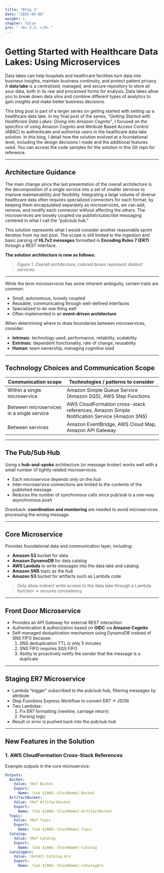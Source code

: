 ```yaml
---
title: "Blog 3"
date: "2025-08-08"
weight: 1
chapter: false
pre: " <b> 3.3. </b> "
---
```


# Getting Started with Healthcare Data Lakes: Using Microservices

Data lakes can help hospitals and healthcare facilities turn data into business insights, maintain business continuity, and protect patient privacy. A **data lake** is a centralized, managed, and secure repository to store all your data, both in its raw and processed forms for analysis. Data lakes allow you to break down data silos and combine different types of analytics to gain insights and make better business decisions.

This blog post is part of a larger series on getting started with setting up a healthcare data lake. In my final post of the series, _“Getting Started with Healthcare Data Lakes: Diving into Amazon Cognito”_, I focused on the specifics of using Amazon Cognito and Attribute Based Access Control (ABAC) to authenticate and authorize users in the healthcare data lake solution. In this blog, I detail how the solution evolved at a foundational level, including the design decisions I made and the additional features used. You can access the code samples for the solution in this Git repo for reference.

---

## Architecture Guidance

The main change since the last presentation of the overall architecture is the decomposition of a single service into a set of smaller services to improve maintainability and flexibility. Integrating a large volume of diverse healthcare data often requires specialized connectors for each format; by keeping them encapsulated separately as microservices, we can add, remove, and modify each connector without affecting the others. The microservices are loosely coupled via publish/subscribe messaging centered in what I call the “pub/sub hub.”

This solution represents what I would consider another reasonable sprint iteration from my last post. The scope is still limited to the ingestion and basic parsing of **HL7v2 messages** formatted in **Encoding Rules 7 (ER7)** through a REST interface.

**The solution architecture is now as follows:**

> _Figure 1. Overall architecture; colored boxes represent distinct services._

---

While the term _microservices_ has some inherent ambiguity, certain traits are common:

- Small, autonomous, loosely coupled
- Reusable, communicating through well-defined interfaces
- Specialized to do one thing well
- Often implemented in an **event-driven architecture**

When determining where to draw boundaries between microservices, consider:

- **Intrinsic**: technology used, performance, reliability, scalability
- **Extrinsic**: dependent functionality, rate of change, reusability
- **Human**: team ownership, managing _cognitive load_

---

## Technology Choices and Communication Scope

| Communication scope                       | Technologies / patterns to consider                                                        |
| ----------------------------------------- | ------------------------------------------------------------------------------------------ |
| Within a single microservice              | Amazon Simple Queue Service (Amazon SQS), AWS Step Functions                               |
| Between microservices in a single service | AWS CloudFormation cross-stack references, Amazon Simple Notification Service (Amazon SNS) |
| Between services                          | Amazon EventBridge, AWS Cloud Map, Amazon API Gateway                                      |

---

## The Pub/Sub Hub

Using a **hub-and-spoke** architecture (or message broker) works well with a small number of tightly related microservices.

- Each microservice depends only on the _hub_
- Inter-microservice connections are limited to the contents of the published message
- Reduces the number of synchronous calls since pub/sub is a one-way asynchronous _push_

Drawback: **coordination and monitoring** are needed to avoid microservices processing the wrong message.

---

## Core Microservice

Provides foundational data and communication layer, including:

- **Amazon S3** bucket for data
- **Amazon DynamoDB** for data catalog
- **AWS Lambda** to write messages into the data lake and catalog
- **Amazon SNS** topic as the _hub_
- **Amazon S3** bucket for artifacts such as Lambda code

> Only allow indirect write access to the data lake through a Lambda function → ensures consistency.

---

## Front Door Microservice

- Provides an API Gateway for external REST interaction
- Authentication & authorization based on **OIDC** via **Amazon Cognito**
- Self-managed _deduplication_ mechanism using DynamoDB instead of SNS FIFO because:
  1. SNS deduplication TTL is only 5 minutes
  2. SNS FIFO requires SQS FIFO
  3. Ability to proactively notify the sender that the message is a duplicate

---

## Staging ER7 Microservice

- Lambda “trigger” subscribed to the pub/sub hub, filtering messages by attribute
- Step Functions Express Workflow to convert ER7 → JSON
- Two Lambdas:
  1. Fix ER7 formatting (newline, carriage return)
  2. Parsing logic
- Result or error is pushed back into the pub/sub hub

---

## New Features in the Solution

### 1. AWS CloudFormation Cross-Stack References

Example _outputs_ in the core microservice:

```yaml
Outputs:
  Bucket:
    Value: !Ref Bucket
    Export:
      Name: !Sub ${AWS::StackName}-Bucket
  ArtifactBucket:
    Value: !Ref ArtifactBucket
    Export:
      Name: !Sub ${AWS::StackName}-ArtifactBucket
  Topic:
    Value: !Ref Topic
    Export:
      Name: !Sub ${AWS::StackName}-Topic
  Catalog:
    Value: !Ref Catalog
    Export:
      Name: !Sub ${AWS::StackName}-Catalog
  CatalogArn:
    Value: !GetAtt Catalog.Arn
    Export:
      Name: !Sub ${AWS::StackName}-CatalogArn
```
